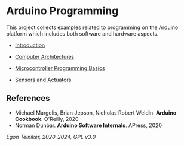 # Arduino Programming

This project collects examples related to programming on the Arduino platform which
includes both software and hardware aspects.

* [Introduction](introduction/)

* [Computer Architectures](hardware/computer-architectures)

* [Microcontroller Programming Basics](basics/)
  
* [Sensors and Actuators](sensors-and-actuators/)

## References
* Michael Margolis, Brian Jepson, Nicholas Robert Weldin. **Arduino Cookbook**. O'Reilly, 2020
* Norman Dunbar. **Arduino Software Internals**. APress, 2020

*Egon Teiniker, 2020-2024, GPL v3.0* 
